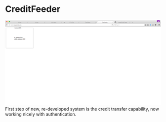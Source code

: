 # CreditFeeder
<img src='screenshots/first_step.png'/>
First step of new, re-developed system is the credit transfer capability, now working nicely with authentication.
